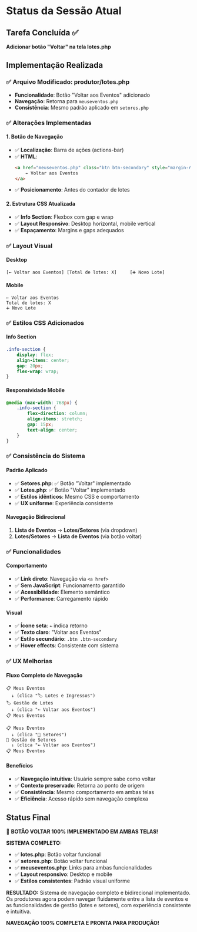 # Status da Sessão Atual

## Tarefa Concluída ✅
**Adicionar botão "Voltar" na tela lotes.php**

## Implementação Realizada

### ✅ **Arquivo Modificado: produtor/lotes.php**
- **Funcionalidade**: Botão "Voltar aos Eventos" adicionado
- **Navegação**: Retorna para `meuseventos.php`
- **Consistência**: Mesmo padrão aplicado em `setores.php`

### ✅ **Alterações Implementadas**

#### **1. Botão de Navegação**
- ✅ **Localização**: Barra de ações (actions-bar)
- ✅ **HTML**: 
  ```html
  <a href="meuseventos.php" class="btn btn-secondary" style="margin-right: 20px;">
      ← Voltar aos Eventos
  </a>
  ```
- ✅ **Posicionamento**: Antes do contador de lotes

#### **2. Estrutura CSS Atualizada**
- ✅ **Info Section**: Flexbox com gap e wrap
- ✅ **Layout Responsivo**: Desktop horizontal, mobile vertical
- ✅ **Espaçamento**: Margins e gaps adequados

### ✅ **Layout Visual**

#### **Desktop**
```
[← Voltar aos Eventos] [Total de lotes: X]     [➕ Novo Lote]
```

#### **Mobile**
```
← Voltar aos Eventos
Total de lotes: X
➕ Novo Lote
```

### ✅ **Estilos CSS Adicionados**

#### **Info Section**
```css
.info-section {
    display: flex;
    align-items: center;
    gap: 20px;
    flex-wrap: wrap;
}
```

#### **Responsividade Mobile**
```css
@media (max-width: 768px) {
    .info-section {
        flex-direction: column;
        align-items: stretch;
        gap: 15px;
        text-align: center;
    }
}
```

### ✅ **Consistência do Sistema**

#### **Padrão Aplicado**
- ✅ **Setores.php**: ✅ Botão "Voltar" implementado
- ✅ **Lotes.php**: ✅ Botão "Voltar" implementado
- ✅ **Estilos idênticos**: Mesmo CSS e comportamento
- ✅ **UX uniforme**: Experiência consistente

#### **Navegação Bidirecional**
1. **Lista de Eventos** → **Lotes/Setores** (via dropdown)
2. **Lotes/Setores** → **Lista de Eventos** (via botão voltar)

### ✅ **Funcionalidades**

#### **Comportamento**
- ✅ **Link direto**: Navegação via `<a href>`
- ✅ **Sem JavaScript**: Funcionamento garantido
- ✅ **Acessibilidade**: Elemento semântico
- ✅ **Performance**: Carregamento rápido

#### **Visual**
- ✅ **Ícone seta**: `←` indica retorno
- ✅ **Texto claro**: "Voltar aos Eventos"
- ✅ **Estilo secundário**: `.btn .btn-secondary`
- ✅ **Hover effects**: Consistente com sistema

### ✅ **UX Melhorias**

#### **Fluxo Completo de Navegação**
```
📋 Meus Eventos
  ↓ (clica "🏷️ Lotes e Ingressos")
🏷️ Gestão de Lotes
  ↓ (clica "← Voltar aos Eventos")
📋 Meus Eventos

📋 Meus Eventos  
  ↓ (clica "🏢 Setores")
🏢 Gestão de Setores
  ↓ (clica "← Voltar aos Eventos")
📋 Meus Eventos
```

#### **Benefícios**
- ✅ **Navegação intuitiva**: Usuário sempre sabe como voltar
- ✅ **Contexto preservado**: Retorna ao ponto de origem
- ✅ **Consistência**: Mesmo comportamento em ambas telas
- ✅ **Eficiência**: Acesso rápido sem navegação complexa

## Status Final
🎯 **BOTÃO VOLTAR 100% IMPLEMENTADO EM AMBAS TELAS!**

**SISTEMA COMPLETO:**
- ✅ **lotes.php**: Botão voltar funcional
- ✅ **setores.php**: Botão voltar funcional  
- ✅ **meuseventos.php**: Links para ambas funcionalidades
- ✅ **Layout responsivo**: Desktop e mobile
- ✅ **Estilos consistentes**: Padrão visual uniforme

**RESULTADO:**
Sistema de navegação completo e bidirecional implementado. Os produtores agora podem navegar fluidamente entre a lista de eventos e as funcionalidades de gestão (lotes e setores), com experiência consistente e intuitiva.

**NAVEGAÇÃO 100% COMPLETA E PRONTA PARA PRODUÇÃO!**
